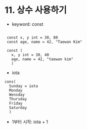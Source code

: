 # 11. 상수 사용하기

- keyword: const

```

 const x, y int = 30, 80
 const age, name = 42, "Taewan Kim"

 const (
   x, y int = 30, 40
   age, name = 42, "taewan kim"
   )

```

- iota

```
cons(
  Sunday = iota
  Monday
  Wensday
  Thursday
  Friday
  Saturday
  )
```

- 1부터 시작: iota + 1
